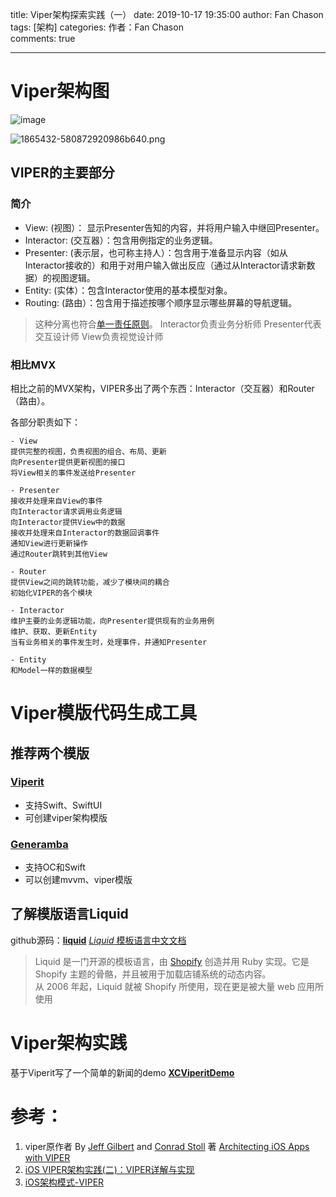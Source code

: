 

title: Viper架构探索实践（一）
date: 2019-10-17 19:35:00
author: Fan Chason
tags: [架构]
categories: 作者：Fan Chason       
comments: true

---

# Viper架构图

![image](http://upload-images.jianshu.io/upload_images/1432381-6aa65d17f5ed033f.jpg?imageMogr2/auto-orient/strip%7CimageView2/2/w/1240)

![1865432-580872920986b640.png](https://upload-images.jianshu.io/upload_images/1432381-0b5691a0070fbabd.png?imageMogr2/auto-orient/strip%7CimageView2/2/w/1240)


## VIPER的主要部分

### 简介
- View: (视图）： 显示Presenter告知的内容，并将用户输入中继回Presenter。
- Interactor: (交互器）：包含用例指定的业务逻辑。
- Presenter: (表示层，也可称主持人）：包含用于准备显示内容（如从Interactor接收的）和用于对用户输入做出反应（通过从Interactor请求新数据）的视图逻辑。
- Entity: (实体）：包含Interactor使用的基本模型对象。
- Routing: (路由）：包含用于描述按哪个顺序显示哪些屏幕的导航逻辑。

>这种分离也符合[单一责任原则](http://www.objectmentor.com/resources/articles/srp.pdf)。
>Interactor负责业务分析师
>Presenter代表交互设计师
>View负责视觉设计师

### 相比MVX
相比之前的MVX架构，VIPER多出了两个东西：Interactor（交互器）和Router（路由）。

各部分职责如下：
```
- View
提供完整的视图，负责视图的组合、布局、更新
向Presenter提供更新视图的接口
将View相关的事件发送给Presenter

- Presenter
接收并处理来自View的事件
向Interactor请求调用业务逻辑
向Interactor提供View中的数据
接收并处理来自Interactor的数据回调事件
通知View进行更新操作
通过Router跳转到其他View

- Router
提供View之间的跳转功能，减少了模块间的耦合
初始化VIPER的各个模块

- Interactor
维护主要的业务逻辑功能，向Presenter提供现有的业务用例
维护、获取、更新Entity
当有业务相关的事件发生时，处理事件，并通知Presenter

- Entity
和Model一样的数据模型
```
# Viper模版代码生成工具

## 推荐两个模版

### [Viperit](https://github.com/ferranabello/Viperit)
- 支持Swift、SwiftUI
- 可创建viper架构模版

### [Generamba](https://github.com/strongself/Generamba)
- 支持OC和Swift
- 可以创建mvvm、viper模版

## 了解模版语言Liquid

github源码：**[liquid](https://github.com/Shopify/liquid)**
[*Liquid* 模板语言中文文档](https://www.baidu.com/link?url=fK4IqIz8Jd_NwiiLfMbodfFYy5521QApXPJBhxB5yD_ACOge0kdPzMlm5_3B_tT9&wd=&eqid=df8a26640004378f000000045a6a8ac1)

>Liquid 是一门开源的模板语言，由 [Shopify](https://www.shopify.com/) 创造并用 Ruby 实现。它是 Shopify 主题的骨骼，并且被用于加载店铺系统的动态内容。<br>
>从 2006 年起，Liquid 就被 Shopify 所使用，现在更是被大量 web 应用所使用

# Viper架构实践
基于Viperit写了一个简单的新闻的demo
**[XCViperitDemo](https://github.com/FanChason/XCViperitDemo)**


# 参考：
1. viper原作者 By [Jeff Gilbert](mailto:jeff.gilbert@mutualmobile.com) and [Conrad Stoll](https://twitter.com/conradstoll) 著
 [Architecting iOS Apps with VIPER](https://www.objc.io/issues/13-architecture/viper/)
2. [iOS VIPER架构实践(二)：VIPER详解与实现](https://juejin.im/post/599a43035188252432172045)
3. [iOS架构模式-VIPER](https://www.jianshu.com/p/340b39c6d256)